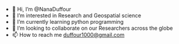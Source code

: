 - 👋 Hi, I’m @NanaDuffour
- 👀 I’m interested in Research and Geospatial science
- 🌱 I’m currently learning python programming
- 💞️ I’m looking to collaborate on our Researchers across the globe
- 📫 How to reach me duffour1000@gmail.com

<!---
NanaDuffour/NanaDuffour is a ✨ special ✨ repository because its `README.md` (this file) appears on your GitHub profile.
You can click the Preview link to take a look at your changes.
--->
